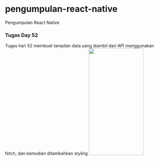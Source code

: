 # pengumpulan-react-native
Pengumpulan React Native


### Tugas Day 52
Tugas hari 52 membuat tampilan data yang diambil dari API menggunakan fetch, dan kemudian ditambahkan styling
<img src="https://github.com/ozanryo/pengumpulan-react-native/blob/main/20210702_131856.gif?raw=true" width="180" height="350" />

